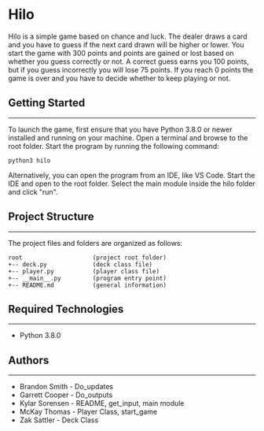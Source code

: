 # Hilo

Hilo is a simple game based on chance and luck. The dealer draws a card and
you have to guess if the next card drawn will be higher or lower. You start
the game with 300 points and points are gained or lost based on whether you
guess correctly or not. A correct guess earns you 100 points, but if you guess
incorrectly you will lose 75 points. If you reach 0 points the game is over
and you have to decide whether to keep playing or not.

## Getting Started

---

To launch the game, first ensure that you have Python 3.8.0 or newer installed
and running on your machine. Open a terminal and browse to the root folder. Start
the program by running the following command:

```
python3 hilo
```

Alternatively, you can open the program from an IDE, like VS Code. Start the IDE
and open to the root folder. Select the main module inside the hilo folder and
click "run".

## Project Structure

---

The project files and folders are organized as follows:

```
root                    (project root folder)
+-- deck.py             (deck class file)
+-- player.py           (player class file)
+-- __main__.py         (program entry point)
+-- README.md           (general information)
```

## Required Technologies

---

- Python 3.8.0

## Authors

---

- Brandon Smith - Do_updates
- Garrett Cooper - Do_outputs
- Kylar Sorensen - README, get_input, main module
- McKay Thomas - Player Class, start_game
- Zak Sattler - Deck Class

